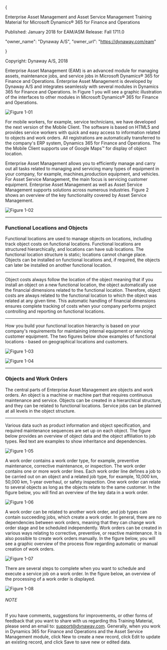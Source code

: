 {

 Enterprise Asset Management and Asset Service Management Training Material for Microsoft Dynamics® 365 for Finance and Operations


 Published: January 2018 for EAM/ASM
 Release: Fall 1711.0


"owner_name": "Dynaway A/S",
"owner_url": "https://dynaway.com/eam"

}




Copyright: Dynaway A/S, 2018



Enterprise Asset Management (EAM) is an advanced module for managing assets, maintenance jobs, and service jobs in Microsoft Dynamics® 365 for Finance and Operations. Enterprise Asset Management is developed by Dynaway A/S and integrates seamlessly with several modules in Dynamics 365 for Finance and Operations. In Figure 1 you will see a graphic illustration of the interfaces to other modules in Microsoft Dynamics® 365 for Finance and Operations.





![Figure 1-01](/Figures/01-01_PPT_Figure_1_AX7_ASM.png)





For mobile workers, for example, service technicians, we have developed the next version of the Mobile Client. The software is based on HTML5 and provides service workers with quick and easy access to information related to objects and work orders. All registrations are automatically transferred to the company's ERP system, Dynamics 365 for Finance and Operations. The the Mobile Client supports use of Google Maps™ for display of object location.


Enterprise Asset Management allows you to efficiently manage and carry out all tasks related to managing and servicing many types of equipment in your company, for example, machines,production equipment, and vehicles. For Asset Service Management, the main focus is servicing customer equipment. Enterprise Asset Management as well as Asset Service Management supports solutions across numerous industries. Figure 2 shows an overview of the key functionality covered by Asset Service Management.




![Figure 1-02](/Figures/01-02_PPT_Figure_2_AX7_ASM_Rel_1711_Fall.png)



---





### Functional Locations and Objects



Functional locations are used to manage objects on locations, including track object costs on functional locations. Functional locations are structured hierarchically, and locations can have sub locations. The functional location structure is static; locations cannot change place. Objects can be installed on functional locations and, if required, the objects can later be installed on another functional location.



---



Object costs always follow the location of the object meaning that if you install an object on a new functional location, the object automatically use the financial dimensions related to the functional location. Therefore, object costs are always related to the functional location to which the object was related at any given time. This automatic handling of financial dimensions ensures complete tracking of costs when your company performs project controlling and reporting on functional locations.



---



How you build your functional location hierarchy is based on your company's requirements for maintaining internal equipment or servicing customer equipment. The two figures below show examples of functional locations - based on geographical locations and customers.





![Figure 1-03](/Figures/01-03_FuncLocHierarchy_Site_AX7.png)





![Figure 1-04](/Figures/01-04_FuncLocHierarchy_Customer_AX7.png)





---



### Objects and Work Orders



The central parts of Enterprise Asset Management are objects and work orders. An object is a machine or machine part that requires continuous maintenance and service. Objects can be created in a hierarchical structure, and they can be related to functional locations. Service jobs can be planned at all levels in the object structure.



---



Various data such as product information and object specification, and required maintenance sequences are set up on each object. The figure below provides an overview of object data and the object affiliation to job types. Red text are examples to show inheritance and dependencies.





![Figure 1-05](/Figures/01-05_Overview_ObjectData_And_ConnectionToJobType_AX7_ASM.png)





A work order contains a work order type, for example, preventive maintenance, corrective maintenance, or inspection. The work order contains one or more work order lines. Each work order line defines a job to be carried out on an object and a related job type, for example, 10,000 km, 50,000 km, 1-year overhaul, or safety inspection. One work order can relate to several objects as long as the objects relate to the same customer. In the figure below, you will find an overview of the key data in a work order.





![Figure 1-06](/Figures/01-06_WO_HeaderAndLines_v103_ASM.png)





A work order can be related to another work order, and job types can contain succeeding jobs, which create a work order. In general, there are no dependencies between work orders, meaning that they can change work order stage and be scheduled independently. Work orders can be created in various ways relating to corrective, preventive, or reactive maintenance. It is also possible to create work orders manually. In the figure below, you will see a graphic overview of the process flow regarding automatic or manual creation of work orders.





![Figure 1-07](/Figures/01-07_ProcessFlow_CreateWO_AX7.png)





There are several steps to complete when you want to schedule and execute a service job on a work order. In the figure below, an overview of the processing of a work order is displayed.





![Figure 1-08](/Figures/01-08_WO_FlowDiagram_AX7_ASM02.png)





###### NOTE

If you have comments, suggestions for improvements, or other forms of feedback that you want to share with us regarding this Training Material, please send an email to: support@dynaway.com. Generally, when you work in Dynamics 365 for Finance and Operations and the Asset Service Management module, click New to create a new record, click Edit to update an existing record, and click Save to save new or edited data.



